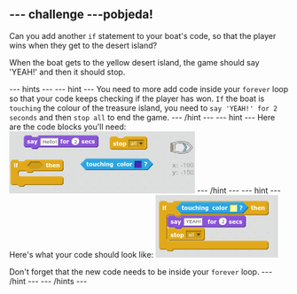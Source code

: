 ## \--- challenge \---pobjeda!

Can you add another `if` statement to your boat's code, so that the player wins when they get to the desert island?

When the boat gets to the yellow desert island, the game should say 'YEAH!' and then it should stop.

\--- hints \--- \--- hint \--- You need to more add code inside your `forever` loop so that your code keeps checking if the player has won. `If` the boat is `touching` the colour of the treasure island, you need to `say 'YEAH!' for 2 seconds` and then `stop all` to end the game. \--- /hint \--- \--- hint \--- Here are the code blocks you'll need: ![screenshot](images/boat-win-blocks.png) \--- /hint \--- \--- hint \--- Here's what your code should look like: ![screenshot](images/boat-win-code.png)

Don't forget that the new code needs to be inside your `forever` loop. \--- /hint \--- \--- /hints \---